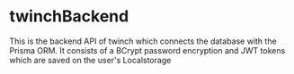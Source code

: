 # twinchBackend

This is the backend API of twinch which connects the database with the Prisma ORM. It consists of a BCrypt password encryption and JWT tokens which are saved on the user's Localstorage
